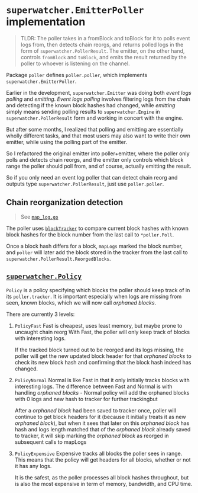 <!-- markdownlint-configure-file { "MD013": { "code_blocks": false } } -->

# `superwatcher.EmitterPoller` implementation

> TLDR: The poller takes in a fromBlock and toBlock for it to polls event logs from,
> then detects chain reorgs, and returns polled logs in the form of `superwatcher.PollerResult`.
> The emitter, on the other hand, controls `fromBlock` and `toBlock`, and emits the
> result returned by the poller to whoever is listening on the channel.

Package `poller` defines `poller.poller`, which implements `superwatcher.EmitterPoller`.

Earlier in the development, `superwatcher.Emitter` was doing both _event logs polling_
and _emitting_. _Event logs polling_ involves filtering logs from the chain and
detecting if the known block hashes had changed, while _emitting_ simply means
sending polling results to `superwatcher.Engine` in `superwatcher.PollerResult` form
and working in concert with the engine.

But after some months, I realized that polling and emitting are essentially
wholly different tasks, and that most users may also want to write their own emitter,
while using the polling part of the emitter.

So I refactored the original emitter into poller+emitter, where the poller only polls
and detects chain reorgs, and the emitter only controls which block range the poller
should poll from, and of course, actually emitting the result.

So if you only need an event log poller that can detect chain reorg and outputs
type `superwatcher.PollerResult`, just use `poller.poller`.

## Chain reorganization detection

> See [`map_log.go`](./map_log.go)

The poller uses [`blockTracker`](./tracker.go) to compare current block hashes
with known block hashes for the block number from the last call to `*poller.Poll`.

Once a block hash differs for a block, `mapLogs` marked the block number, and `poller`
will later add the block stored in the tracker from the last call to `superwatcher.PollerResult.ReorgedBlocks`.

## [`superwatcher.Policy`](../../emitter_poller.go)

`Policy` is a policy specifying which blocks the poller should keep track of
in its `poller.tracker`. It is important especially when logs are missing from
seen, known blocks, which we will now call _orphaned blocks_.

There are currently 3 levels:

1. `PolicyFast`
   Fast is cheapest, uses least memory, but maybe prone to uncaught chain reorg
   With Fast, the poller will only keep track of blocks with interesting logs.

   If the tracked block turned out to be reorged and its logs missing, the poller
   will get the new updated block header for that _orphaned blocks_ to check
   its new block hash and confirming that the block hash indeed has changed.

2. `PolicyNormal`
   Normal is like Fast in that it only initially tracks blocks with interesting logs.
   The difference between Fast and Normal is with handling _orphaned blocks_ - Normal
   policy will add the orphaned blocks with 0 logs and new hash to tracker for
   further trackingbut

   After a _orphaned block_ had been saved to tracker once, poller will continue
   to get block headers for it (because it initially treats it as new _orphaned block_),
   but when it sees that later on this _orphaned block_ has hash and logs length
   matched that of the _orphaned block_ already saved to tracker, it will skip
   marking the _orphaned block_ as reorged in subsequent calls to mapLogs

3. `PolicyExpensive`
   Expensive tracks all blocks the poller sees in range. This means that the
   policy will get headers for all blocks, whether or not it has any logs.

   It is the safest, as the poller processes all block hashes throughout,
   but is also the most expensive in term of memory, bandwidth, and CPU time.
